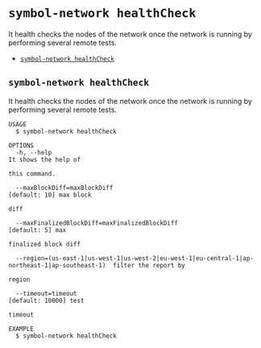 `symbol-network healthCheck`
============================

It health checks the nodes of the network once the network is running by performing several remote tests.

* [`symbol-network healthCheck`](#symbol-network-healthcheck)

## `symbol-network healthCheck`

It health checks the nodes of the network once the network is running by performing several remote tests.

```
USAGE
  $ symbol-network healthCheck

OPTIONS
  -h, --help                                                                                     It shows the help of
                                                                                                 this command.

  --maxBlockDiff=maxBlockDiff                                                                    [default: 10] max block
                                                                                                 diff

  --maxFinalizedBlockDiff=maxFinalizedBlockDiff                                                  [default: 5] max
                                                                                                 finalized block diff

  --region=(us-east-1|us-west-1|us-west-2|eu-west-1|eu-central-1|ap-northeast-1|ap-southeast-1)  filter the report by
                                                                                                 region

  --timeout=timeout                                                                              [default: 10000] test
                                                                                                 timeout

EXAMPLE
  $ symbol-network healthCheck
```
